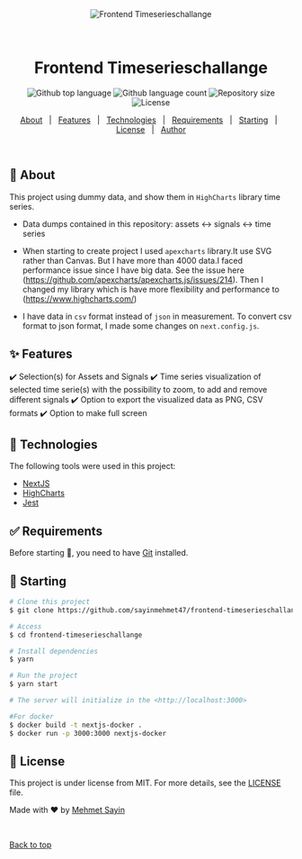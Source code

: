 <div align="center" id="top"> 
  <img src="./.github/app.gif" alt="Frontend Timeserieschallange" />

&#xa0;

  <!-- <a href="https://frontendtimeserieschallange.netlify.app">Demo</a> -->
</div>

<h1 align="center">Frontend Timeserieschallange</h1>

<p align="center">
  <img alt="Github top language" src="https://img.shields.io/github/languages/top/{{YOUR_GITHUB_USERNAME}}/frontend-timeserieschallange?color=56BEB8">

  <img alt="Github language count" src="https://img.shields.io/github/languages/count/{{YOUR_GITHUB_USERNAME}}/frontend-timeserieschallange?color=56BEB8">

  <img alt="Repository size" src="https://img.shields.io/github/repo-size/{{YOUR_GITHUB_USERNAME}}/frontend-timeserieschallange?color=56BEB8">

  <img alt="License" src="https://img.shields.io/github/license/{{YOUR_GITHUB_USERNAME}}/frontend-timeserieschallange?color=56BEB8">

  <!-- <img alt="Github issues" src="https://img.shields.io/github/issues/{{YOUR_GITHUB_USERNAME}}/frontend-timeserieschallange?color=56BEB8" /> -->

  <!-- <img alt="Github forks" src="https://img.shields.io/github/forks/{{YOUR_GITHUB_USERNAME}}/frontend-timeserieschallange?color=56BEB8" /> -->

  <!-- <img alt="Github stars" src="https://img.shields.io/github/stars/{{YOUR_GITHUB_USERNAME}}/frontend-timeserieschallange?color=56BEB8" /> -->
</p>

<!-- Status -->

<!-- <h4 align="center">
	🚧  Frontend Timeserieschallange 🚀 Under construction...  🚧
</h4>

<hr> -->

<p align="center">
  <a href="#dart-about">About</a> &#xa0; | &#xa0; 
  <a href="#sparkles-features">Features</a> &#xa0; | &#xa0;
  <a href="#rocket-technologies">Technologies</a> &#xa0; | &#xa0;
  <a href="#white_check_mark-requirements">Requirements</a> &#xa0; | &#xa0;
  <a href="#checkered_flag-starting">Starting</a> &#xa0; | &#xa0;
  <a href="#memo-license">License</a> &#xa0; | &#xa0;
  <a href="https://github.com/{{sayinmehmet47}}" target="_blank">Author</a>
</p>

<br>

## :dart: About

This project using dummy data, and show them in `HighCharts` library time series.

- Data dumps contained in this repository:
  assets <-> signals <-> time series

- When starting to create project I used `apexcharts` library.It use SVG rather than Canvas. But I have more than 4000 data.I faced performance issue since I have big data.
  See the issue here (https://github.com/apexcharts/apexcharts.js/issues/214). Then I changed my library which is have more flexibility and performance to (https://www.highcharts.com/)
- I have data in `csv` format instead of `json` in measurement. To convert csv format to json format, I made some changes on `next.config.js`.

## :sparkles: Features

:heavy_check_mark: Selection(s) for Assets and Signals
:heavy_check_mark: Time series visualization of selected time serie(s) with the possibility to zoom, to add and remove different
signals
:heavy_check_mark: Option to export the visualized data as PNG, CSV formats
:heavy_check_mark: Option to make full screen

## :rocket: Technologies

The following tools were used in this project:

- [NextJS](https://nextjs.org/)
- [HighCharts](https://www.highcharts.com/)
- [Jest](https://jestjs.io/)

## :white_check_mark: Requirements

Before starting :checkered_flag:, you need to have [Git](https://git-scm.com) installed.

## :checkered_flag: Starting

```bash
# Clone this project
$ git clone https://github.com/sayinmehmet47/frontend-timeserieschallange

# Access
$ cd frontend-timeserieschallange

# Install dependencies
$ yarn

# Run the project
$ yarn start

# The server will initialize in the <http://localhost:3000>
```

```bash
#For docker
$ docker build -t nextjs-docker .
$ docker run -p 3000:3000 nextjs-docker


```

## :memo: License

This project is under license from MIT. For more details, see the [LICENSE](LICENSE.md) file.

Made with :heart: by <a href="https://github.com/{{YOUR_GITHUB_USERNAME}}" target="_blank">Mehmet Sayin</a>

&#xa0;

<a href="#top">Back to top</a>
